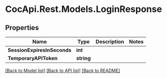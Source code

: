 # CocApi.Rest.Models.LoginResponse

## Properties

Name | Type | Description | Notes
------------ | ------------- | ------------- | -------------
**SessionExpiresInSeconds** | **int** |  | 
**TemporaryAPIToken** | **string** |  | 

[[Back to Model list]](../../README.md#documentation-for-models) [[Back to API list]](../../README.md#documentation-for-api-endpoints) [[Back to README]](../../README.md)

